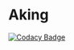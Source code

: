 # Aking
[![Codacy Badge](https://api.codacy.com/project/badge/Grade/19072b8f6f06415e843ea4795d4e99d3)](https://app.codacy.com/gh/BilginErhan/Aking?utm_source=github.com&utm_medium=referral&utm_content=BilginErhan/Aking&utm_campaign=Badge_Grade_Settings)